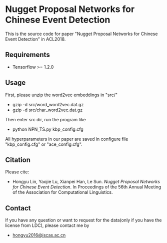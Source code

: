 # Nugget Proposal Networks for Chinese Event Detection

This is the source code for paper "Nugget Proposal Networks for Chinese Event Detection" in ACL2018.

## Requirements

* Tensorflow >= 1.2.0

## Usage
First, please unzip the word2vec embeddings in "src/"

* gzip -d src/word_word2vec.dat.gz
* gzip -d src/char_word2vec.dat.gz

Then enter src dir, run the program like

* python NPN_TS.py kbp_config.cfg

All hyperparameters in our paper are saved in configure file "kbp_config.cfg" or "ace_config.cfg".

## Citation
Please cite:
* Hongyu Lin, Yaojie Lu, Xianpei Han, Le Sun. *Nugget Proposal Networks for Chinese Event Detection*. In Proceedings of the 56th Annual Meeting of the Association for Computational Linguistics.

## Contact
If you have any question or want to request for the data(only if you have the license from LDC), please contact me by
* hongyu2016@iscas.ac.cn
